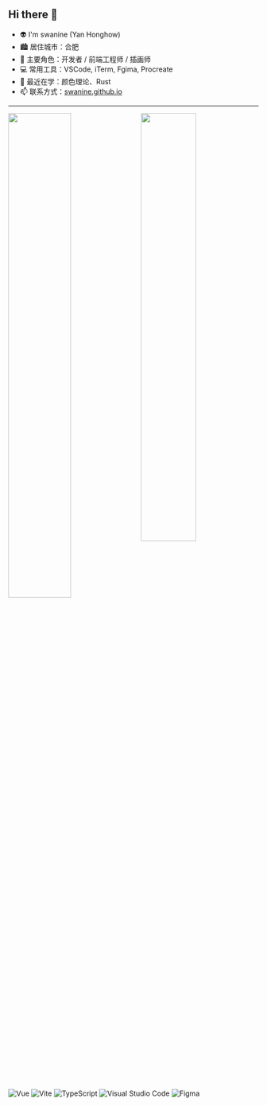 ## Hi there 👋


- 👽 I'm swanine (Yan Honghow)
- 🏙 居住城市：合肥
- 👔 主要角色：开发者 / 前端工程师 / 插画师
- 💻 常用工具：VSCode, iTerm, Fgima, Procreate
- 📖 最近在学：颜色理论、Rust
- 📫 联系方式：[swanine.github.io](https://swanine.github.io/)
-----
<a href="https://github.com/swanine">
  <img src="https://github-readme-stats.vercel.app/api/top-langs/?username=swanine&layout=compact&theme=radical&bg_color=30,ff758c,e4efe9&text_color=ffffff&title_color=29323c" align="right" width="47%"/>
</a>

<a href="https://github.com/swanine">
  <img src="https://github-readme-stats.vercel.app/api?username=swanine&show_icons=true&theme=radical&hide=issues" width="50%"/>
</a>


![Vue](https://img.shields.io/badge/-Vue-333333?style=flat&logo=vue.js)
![Vite](https://img.shields.io/badge/-Vite-333333?style=flat&logo=vite)
![TypeScript](https://img.shields.io/badge/-TypeScript-333333?style=flat&logo=TypeScript)
![Visual Studio Code](https://img.shields.io/badge/-Visual%20Studio%20Code-333333?style=flat&logo=visual-studio-code&logoColor=007ACC)
![Figma](https://img.shields.io/badge/-Figma-333333?style=flat&logo=Figma)
